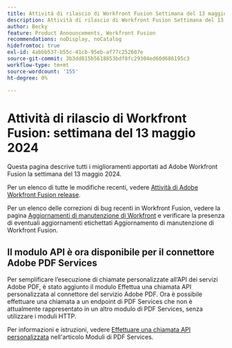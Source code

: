 ```yaml
---
title: Attività di rilascio di Workfront Fusion Settimana del 13 maggio 2024
description: Attività di rilascio di Workfront Fusion Settimana del 13 maggio 2024
author: Becky
feature: Product Announcements, Workfront Fusion
recommendations: noDisplay, noCatalog
hidefromtoc: true
exl-id: 4abbb537-b55c-41cb-95eb-af77c252607e
source-git-commit: 3b3dd815b5618853bdf8fc29304ed60d686195c3
workflow-type: tm+mt
source-wordcount: '155'
ht-degree: 0%

---
```


# Attività di rilascio di Workfront Fusion: settimana del 13 maggio 2024

Questa pagina descrive tutti i miglioramenti apportati ad Adobe Workfront Fusion la settimana del 13 maggio 2024.

Per un elenco di tutte le modifiche recenti, vedere [Attività di Adobe Workfront Fusion release](../../../product-announcements/product-releases/fusion-release-activity/fusion-release-activity.md).

Per un elenco delle correzioni di bug recenti in Workfront Fusion, vedere la pagina [Aggiornamenti di manutenzione di Workfront](https://experienceleague.adobe.com/docs/workfront-known-issues/releases/current-updates.html) e verificare la presenza di eventuali aggiornamenti etichettati Aggiornamento di manutenzione di Workfront Fusion.

## Il modulo API è ora disponibile per il connettore Adobe PDF Services

Per semplificare l’esecuzione di chiamate personalizzate all’API dei servizi Adobe PDF, è stato aggiunto il modulo Effettua una chiamata API personalizzata al connettore del servizio Adobe PDF. Ora è possibile effettuare una chiamata a un endpoint di PDF Services che non è attualmente rappresentato in un altro modulo di PDF Services, senza utilizzare i moduli HTTP.

Per informazioni e istruzioni, vedere [Effettuare una chiamata API personalizzata](/help/quicksilver/workfront-fusion/apps-and-their-modules/pdf-modules.md#make-a-custom-api-call) nell&#39;articolo Moduli di PDF Services.
